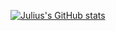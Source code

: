 [![Julius's GitHub stats](https://github-readme-stats.vercel.app/api?username=jbusecke&show_icons=true&theme=default)](https://github.com/anuraghazra/github-readme-stats)


<!--
**jbusecke/jbusecke** is a ✨ _special_ ✨ repository because its `README.md` (this file) appears on your GitHub profile.

Here are some ideas to get you started:

- 🔭 I’m currently working on ...
- 🌱 I’m currently learning ...
- 👯 I’m looking to collaborate on ...
- 🤔 I’m looking for help with ...
- 💬 Ask me about ...
- 📫 How to reach me: ...
- 😄 Pronouns: ...
- ⚡ Fun fact: ...
-->
